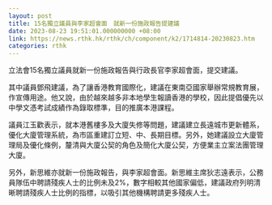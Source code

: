 ```yaml
---
layout: post
title: 15名獨立議員與李家超會面　就新一份施政報告提建議
date: 2023-08-23 19:51:01.000000000 +08:00
link: https://news.rthk.hk/rthk/ch/component/k2/1714814-20230823.htm
categories: rthk
---
```


立法會15名獨立議員就新一份施政報告與行政長官李家超會面，提交建議。

其中議員鄧飛建議，為了讓香港教育國際化，建議在東南亞國家舉辦常規教育展，作宣傳用途。他又說，由於越來越多非本地學生報讀香港的學校，因此提倡優先以中學文憑考試成績作為錄取標準，目的推廣本港課程。

議員江玉歡表示，就本港舊樓多及大廈失修等問題，建議建立長遠城市更新體系，優化大廈管理系統，為市區重建訂立短、中、長期目標。另外，她建議設立大廈管理局及優化條例，釐清與大廈公契的角色及簡化大廈公契，方便業主立案法團管理大廈。 

另外，新思維亦就新一份施政報告，與李家超會面。新思維主席狄志遠表示，公務員隊伍中聘請殘疾人士的比例未及2%，數字相較其他國家偏低，建議政府列明清晰聘請殘疾人士比例的指標，以吸引其他機構聘請更多殘疾人士。
